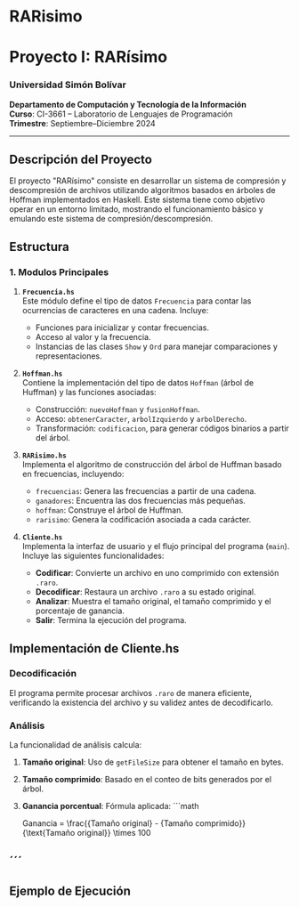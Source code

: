 # RARisimo
# Proyecto I: RARísimo
### Universidad Simón Bolívar  
**Departamento de Computación y Tecnología de la Información**  
**Curso**: CI-3661 – Laboratorio de Lenguajes de Programación  
**Trimestre**: Septiembre–Diciembre 2024  

---

## **Descripción del Proyecto**

El proyecto "RARísimo" consiste en desarrollar un sistema de compresión y descompresión de archivos utilizando algoritmos basados en árboles de Hoffman implementados en Haskell. Este sistema tiene como objetivo operar en un entorno limitado, mostrando el funcionamiento básico y emulando este sistema de compresión/descompresión.

## **Estructura**

### **1. Modulos Principales**

1. **`Frecuencia.hs`**  
   Este módulo define el tipo de datos `Frecuencia` para contar las ocurrencias de caracteres en una cadena. Incluye:
   - Funciones para inicializar y contar frecuencias.
   - Acceso al valor y la frecuencia.
   - Instancias de las clases `Show` y `Ord` para manejar comparaciones y representaciones.

2. **`Hoffman.hs`**  
   Contiene la implementación del tipo de datos `Hoffman` (árbol de Huffman) y las funciones asociadas:
   - Construcción: `nuevoHoffman` y `fusionHoffman`.
   - Acceso: `obtenerCaracter`, `arbolIzquierdo` y `arbolDerecho`.
   - Transformación: `codificacion`, para generar códigos binarios a partir del árbol.

3. **`RARisimo.hs`**  
   Implementa el algoritmo de construcción del árbol de Huffman basado en frecuencias, incluyendo:
   - `frecuencias`: Genera las frecuencias a partir de una cadena.
   - `ganadores`: Encuentra las dos frecuencias más pequeñas.
   - `hoffman`: Construye el árbol de Huffman.
   - `rarisimo`: Genera la codificación asociada a cada carácter.

4. **`Cliente.hs`**  
   Implementa la interfaz de usuario y el flujo principal del programa (`main`).  
   Incluye las siguientes funcionalidades:
   - **Codificar**: Convierte un archivo en uno comprimido con extensión `.raro`.
   - **Decodificar**: Restaura un archivo `.raro` a su estado original.
   - **Analizar**: Muestra el tamaño original, el tamaño comprimido y el porcentaje de ganancia.
   - **Salir**: Termina la ejecución del programa.

## Implementación de Cliente.hs
### **Decodificación**
El programa permite procesar archivos `.raro` de manera eficiente, verificando la existencia del archivo y su validez antes de decodificarlo.  

### **Análisis**
La funcionalidad de análisis calcula:
1. **Tamaño original**: Uso de `getFileSize` para obtener el tamaño en bytes.
2. **Tamaño comprimido**: Basado en el conteo de bits generados por el árbol.
3. **Ganancia porcentual**: Fórmula aplicada:
´´´math  
   
   Ganancia = \frac{{Tamaño original} - {Tamaño comprimido}}{\text{Tamaño original}} \times 100
   
´´´
---

## **Ejemplo de Ejecución**

